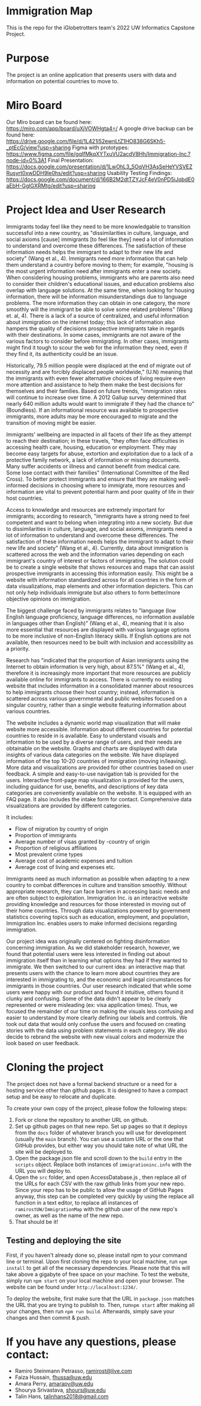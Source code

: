 # Immigration Map

This is the repo for the iGlobetrotters team's 2022 UW Informatics Capstone Project.

# Purpose
The project is an online application that presents users with data and information on potential countries to move to. 

# Miro Board
Our Miro board can be found here: https://miro.com/app/board/uXjVOWHgta4=/
A google drive backup can be found here: https://drive.google.com/file/d/1L421i52ewnLtZ1HO838G6SKh5-_ptEcG/view?usp=sharing
Figma with prototypes: https://www.figma.com/file/gqIfMkqXYTxuVU2acdV8Hh/Immigration-Inc.?node-id=0%3A1
Final Presentation: https://docs.google.com/presentation/d/1LwOhL3_5OqVH3AsSeHeYVSVEZRusyrt0xwDDH9le0hs/edit?usp=sharing
Usability Testing Findings: https://docs.google.com/document/d/166B2M2dtTZYJcF4eV0nPD5iJqbdE0aEbH-GglGXRMtg/edit?usp=sharing



# Project Idea and User Research
Immigrants today feel like they need to be more knowledgable to transition successful into a new country, as "dissimilarities in culture, language, and social axioms [cause] immigrants [to feel like they] need a lot of information to understand and overcome these differences. The satisfaction of these information needs helps the immigrant to adapt to their new life and society" (Wang et al., 4). Immigrants need more information that can help them understand a country before moving to them; for example, "housing is the most urgent information need after immigrants enter a new society. When considering housing problems, immigrants who are parents also need to consider their children's educational issues, and education problems also overlap with language solutions. At the same time, when looking for housing information, there will be information misunderstandings due to language problems. The more information they can obtain in one category, the more smoothly will the immigrant be able to solve some related problems" (Wang et. al, 4). There is a lack of a source of centralized, and useful information about immigration on the internet today; this lack of information also hampers the quality of decisions prospective immigrants take in regards with their destinations. In some cases, immigrants are not aware of the various factors to consider before immigrating. In other cases, immigrants might find it tough to scour the web for the information they need, even if they find it, its authenticity could be an issue.

Historically, 79.5 million people were displaced at the end of migrate out of necessity and are forcibly displaced people worldwide," (U.N) meaning that the immigrants with even fewer alternative choices of living require even more attention and assistance to help them make the best decisions for themselves and their families. Based on future trends, "immigration rates will continue to increase over time. A 2012 Gallup survey determined that nearly 640 million adults would want to immigrate if they had the chance to" (Boundless). If an informational resource was available to prospective immigrants, more adults may be more encouraged to migrate and the transition of moving might be easier.

Immigrants' wellbeing are impacted in all facets of their life as they attempt to reach their destination; in these travels, "they often face difficulties in accessing health care, housing, education or employment. They may become easy targets for abuse, extortion and exploitation due to a lack of a protective family network, a lack of information or missing documents. Many suffer accidents or illness and cannot benefit from medical care. Some lose contact with their families" (International Committee of the Red Cross). To better protect immigrants and ensure that they are making well-informed decisions in choosing where to immigrate, more resources and information are vital to prevent potential harm and poor quality of life in their host countries.

Access to knowledge and resources are extremely important for immigrants; according to research, "immigrants have a strong need to feel competent and want to belong when integrating into a new society. But due to dissimilarities in culture, language, and social axioms, immigrants need a lot of information to understand and overcome these differences. The satisfaction of these information needs helps the immigrant to adapt to their new life and society" (Wang et al., 4). Currently, data about immigration is scattered across the web and the information varies depending on each immigrant's country of interest or factors of immigrating. The solution could be to create a single website that shows resources and maps that can assist prospective immigrants in accessing this information easily. This might be a website with information standardized across for all countries in the form of data visualizations, map elements and other information depicters. This can not only help individuals immigrate but also others to form better/more objective opinions on immigration.

The biggest challenge faced by immigrants relates to "language (low English language proficiency, language differences, no information available in languages other than English)" (Wang et al., 4), meaning that it is also more essential that resources are displayed with various language options to be more inclusive of non-English literacy skills. If English options are not available, then resources need to be built with inclusion and accessibility as a priority.

Research has "indicated that the proportion of Asian immigrants using the Internet to obtain information is very high, about 87.5%" (Wang et al., 4), therefore it is increasingly more important that more resources are publicly available online for immigrants to access. There is currently no existing website that includes information in a consolidated manner about resources to help immigrants choose their host country; instead, information is scattered across various governmental and public websites focused on a singular country, rather than a single website featuring information about various countries.

The website includes a dynamic world map visualization that will make  website more accessible. Information about different countries for potential countries to reside in is available. Easy to understand visuals and information to be used by a diverse range of users, and their needs are obtainable on the website. Graphs and charts are displayed with data insights of various data categories on the website. We have displayed information of the top 10-20 countries of immigration (moving in/leaving). More data and visualizations are provided for other countries based on user feedback. A simple and easy-to-use navigation tab is provided for the users. Interactive front-page map visualization is provided for the users, including guidance for use, benefits, and descriptions of key data categories are conveniently available on the website. It is equipped with an FAQ page. It also includes the intake form for contact. Comprehensive data visualizations are provided by different categories.

It includes: 

- Flow of migration by country of origin
- Proportion of immigrants
- Average number of visas granted by -country of origin
- Proportion of religious affiliations
- Most prevalent crime types
- Average cost of academic expenses and tuition
- Average cost of living and expenses etc.

Immigrants need as much information as possible when adapting to a new
country to combat differences in culture and transition smoothly. Without appropriate research, they can face barriers in accessing basic needs and are often subject to exploitation. Immigration Inc. is an interactive website providing knowledge and resources for those interested in moving out of their home countries. Through data visualizations powered by government statistics covering topics such as education, employment, and population, Immigration Inc. enables users to make informed decisions regarding immigration.

Our project idea was originally centered on fighting disinformation concerning immigration. As we did stakeholder research, however, we found that potential users were less interested in finding out about immigration itself than in learning what options they had if they wanted to immigrate. We then switched to our current idea: an interactive map that presents users with the chance to learn more about countries they are interested in immigrating to, and the economic and legal circumstances for immigrants in those countries. 
Our user research indicated that while some users were happy with our product and found it intuitive, others found it clunky and confusing. Some of the data didn't appear to be clearly represented or were misleading (ex: visa application times). Thus, we focused the remainder of our time on making the visuals less confusing and easier to understand by more clearly defining our labels and controls. We took out data that would only confuse the users and focused on creating stories with the data using problem statements in each category. We also decide to rebrand the website with new visual colors and modernize the look based on user feedback.



# Cloning the project 
The project does not have a formal backend structure or a need for a hosting service other than github pages. It is designed to have a compact setup and be easy to relocate and duplicate. 

To create your own copy of the project, please follow the following steps:

1. Fork or clone the repository to another URL on github. 
2. Set up github pages on that new repo. Set up pages so that it deploys from the `docs` folder of whatever branch you will use for development (usually the `main` branch). You can use a custom URL or the one that GitHub provides, but either way you should take note of what URL the site will be deployed to. 
3. Open the package.json file and scroll down to the `build` entry in the `scripts` object. Replace both instances of `immigrationinc.info` with the URL you will deploy to.
4. Open the `src` folder, and open AccessDatabase.js , then replace all of the URLs for each CSV with the raw github links from your new repo. Since your repo has to be public to allow the usage of GitHub Pages anyway, this step can be completed very quickly by using the replace all function in a text editor, to replace all instances of `ramirostUW/ImmigrationMap` with the github user of the new repo's owner, as well as the name of the new repo. 
5. That should be it!

## Testing and deploying the site
First, if you haven't already done so, please install npm to your command line or terminal.
Upon first cloning the repo to your local machine, run `npm install` to get all of the necessary dependencies. Please note that this will take above a gigabyte of free space on your machine.
To test the website, simply run `npm start` on your local machine and open your browser. The website can be found under `http://localhost:1234/`. 

To deploy the website, first make sure that the URL in `package.json` matches the URL that you are trying to publish to. Then, run`npm start` after making all your changes, then run `npm run build`. Afterwards, simply save your changes and then commit & push. 

# If you have any questions, please contact:
- Ramiro Steinmann Petrasso, ramirost@live.com
- Faiza Hussain, fhussa@uw.edu
- Amara Perry, amarapy@uw.edu
- Shourya Srivastava, shours@uw.edu
- Talin Hans, talinhans2018@gmail.com
